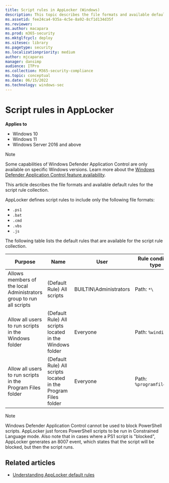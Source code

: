 ```yaml
---
title: Script rules in AppLocker (Windows)
description: This topic describes the file formats and available default rules for the script rule collection.
ms.assetid: fee24ca4-935a-4c5e-8a92-8cf1d134d35f
ms.reviewer: 
ms.author: macapara
ms.prod: m365-security
ms.mktglfcycl: deploy
ms.sitesec: library
ms.pagetype: security
ms.localizationpriority: medium
author: mjcaparas
manager: dansimp
audience: ITPro
ms.collection: M365-security-compliance
ms.topic: conceptual
ms.date: 06/15/2022
ms.technology: windows-sec
---
```


# Script rules in AppLocker

**Applies to**

- Windows 10
- Windows 11
- Windows Server 2016 and above

> [!NOTE]
> Some capabilities of Windows Defender Application Control are only available on specific Windows versions. Learn more about the [Windows Defender Application Control feature availability](/windows/security/threat-protection/windows-defender-application-control/feature-availability).


This article describes the file formats and available default rules for the script rule collection.

AppLocker defines script rules to include only the following file formats:
- `.ps1`
- `.bat`
- `.cmd`
- `.vbs`
- `.js`

The following table lists the default rules that are available for the script rule collection.

| Purpose | Name | User | Rule condition type |
| - | - | - | - |
| Allows members of the local Administrators group to run all scripts| (Default Rule) All scripts| BUILTIN\Administrators | Path: `*\` |
| Allow all users to run scripts in the Windows folder| (Default Rule) All scripts located in the Windows folder| Everyone | Path: `%windir%\*` | 
| Allow all users to run scripts in the Program Files folder| (Default Rule) All scripts located in the Program Files folder|Everyone | Path: `%programfiles%\*`| 
 
> [!NOTE]
> Windows Defender Application Control cannot be used to block PowerShell scripts. AppLocker just forces PowerShell scripts to be run in Constrained Language mode. Also note that in cases where a PS1 script is "blocked", AppLocker generates an 8007 event, which states that the script will be blocked, but then the script runs.

## Related articles

- [Understanding AppLocker default rules](understanding-applocker-default-rules.md)
